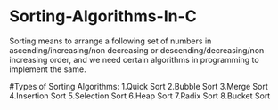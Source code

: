 # Sorting-Algorithms-In-C 

Sorting means to arrange a following set of numbers in ascending/increasing/non decreasing or descending/decreasing/non increasing order, and we need certain algorithms in programming to implement the same.

#Types of Sorting Algorithms:
1.Quick Sort
2.Bubble Sort
3.Merge Sort
4.Insertion Sort
5.Selection Sort
6.Heap Sort
7.Radix Sort
8.Bucket Sort
